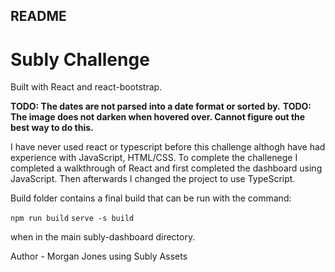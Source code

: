 ## README

# Subly Challenge

Built with React and react-bootstrap.

**TODO: The dates are not parsed into a date format or sorted by.**
**TODO: The image does not darken when hovered over. Cannot figure out the best way to do this.** 

I have never used react or typescript before this challenge althogh have had experience with JavaScript, HTML/CSS. To complete the challenege I completed a walkthrough of React and first completed the dashboard using JavaScript. Then afterwards I changed the project to use TypeScript.

Build folder contains a final build that can be run with the command: 

`npm run build`
`serve -s build`

when in the main subly-dashboard directory.

Author - Morgan Jones using Subly Assets